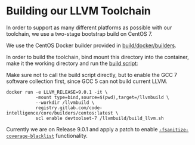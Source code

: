 # Building our LLVM Toolchain

In order to support as many different platforms as possible with our toolchain, we use a two-stage bootstrap build on CentOS 7.

We use the CentOS Docker builder provided in [build/docker/builders](../../build/docker/centos.Dockerfile).

In order to build the toolchain, bind mount this directory into the container, make it the working directory and run the [build script](./build_llvm.sh):

Make sure not to call the build script directly, but to enable the GCC 7 software collection first, since GCC 5 can not build current LLVM.


```
docker run -e LLVM_RELEASE=9.0.1 -it \
           -mount type=bind,source=$(pwd),target=/llvmbuild \
           --workdir /llvmbuild \
           registry.gitlab.com/code-intelligence/core/builders/centos:latest \
           scl enable devtoolset-7 /llvmbuild/build_llvm.sh
```

Currently we are on Release 9.0.1 and apply a patch to enable [`-fsanitize-coverage-blacklist`](https://reviews.llvm.org/D63616#change-etRjnj8jVNTo) functionality.
